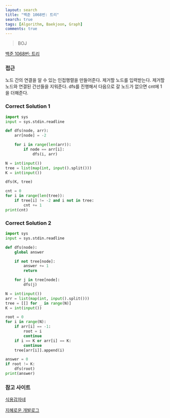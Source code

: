 ```yaml
---
layout: search
title: "백준 1068번: 트리"
search: true
tags: [Algorithm, Baekjoon, Graph]
comments: true
---
```


> BOJ

[백준 1068번: 트리](https://www.acmicpc.net/problem/1068)

### 접근

노드 간의 연결을 알 수 있는 인접행렬을 만들어준다.
제거할 노드를 입력받는다.
제거할 노드와 연결된 간선들을 지워준다.
dfs를 진행해서 다음으로 갈 노드가 없으면 cnt에 1을 더해준다.

### Correct Solution 1

```python
import sys
input = sys.stdin.readline

def dfs(node, arr):
    arr[node] = -2

    for i in range(len(arr)):
        if node == arr[i]:
            dfs(i, arr)

N = int(input())
tree = list(map(int, input().split()))
K = int(input())

dfs(K, tree)

cnt = 0
for i in range(len(tree)):
    if tree[i] != -2 and i not in tree:
        cnt += 1
print(cnt)
```

### Correct Solution 2

```python
import sys
input = sys.stdin.readline

def dfs(node):
    global answer

    if not tree[node]:
        answer += 1
        return

    for j in tree[node]:
        dfs(j)

N = int(input())
arr = list(map(int, input().split()))
tree = [[] for _ in range(N)]
K = int(input())

root = 0
for i in range(N):
    if arr[i] == -1:
        root = i
        continue
    if i == K or arr[i] == K:
        continue
    tree[arr[i]].append(i)

answer = 0
if root != K:
    dfs(root)
print(answer)
```

### 참고 사이트

[식용감자네](https://ediblepotato.tistory.com/21)

[지혜로운 개발로그](https://wiselog.tistory.com/118)
